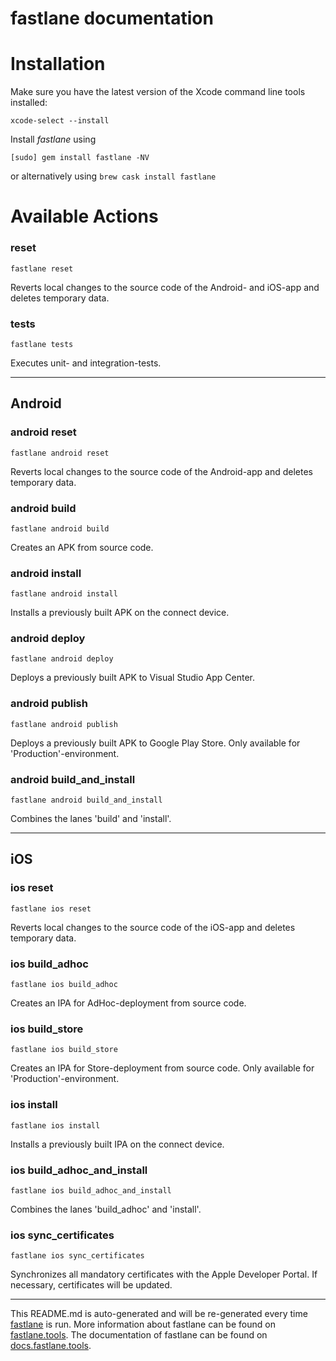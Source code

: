 fastlane documentation
================
# Installation

Make sure you have the latest version of the Xcode command line tools installed:

```
xcode-select --install
```

Install _fastlane_ using
```
[sudo] gem install fastlane -NV
```
or alternatively using `brew cask install fastlane`

# Available Actions
### reset
```
fastlane reset
```
Reverts local changes to the source code of the Android- and iOS-app and deletes temporary data.
### tests
```
fastlane tests
```
Executes unit- and integration-tests.

----

## Android
### android reset
```
fastlane android reset
```
Reverts local changes to the source code of the Android-app and deletes temporary data.
### android build
```
fastlane android build
```
Creates an APK from source code.
### android install
```
fastlane android install
```
Installs a previously built APK on the connect device.
### android deploy
```
fastlane android deploy
```
Deploys a previously built APK to Visual Studio App Center.
### android publish
```
fastlane android publish
```
Deploys a previously built APK to Google Play Store. Only available for 'Production'-environment.
### android build_and_install
```
fastlane android build_and_install
```
Combines the lanes 'build' and 'install'.

----

## iOS
### ios reset
```
fastlane ios reset
```
Reverts local changes to the source code of the iOS-app and deletes temporary data.
### ios build_adhoc
```
fastlane ios build_adhoc
```
Creates an IPA for AdHoc-deployment from source code.
### ios build_store
```
fastlane ios build_store
```
Creates an IPA for Store-deployment from source code. Only available for 'Production'-environment.
### ios install
```
fastlane ios install
```
Installs a previously built IPA on the connect device.
### ios build_adhoc_and_install
```
fastlane ios build_adhoc_and_install
```
Combines the lanes 'build_adhoc' and 'install'.
### ios sync_certificates
```
fastlane ios sync_certificates
```
Synchronizes all mandatory certificates with the Apple Developer Portal. If necessary, certificates will be updated.

----

This README.md is auto-generated and will be re-generated every time [fastlane](https://fastlane.tools) is run.
More information about fastlane can be found on [fastlane.tools](https://fastlane.tools).
The documentation of fastlane can be found on [docs.fastlane.tools](https://docs.fastlane.tools).
